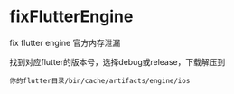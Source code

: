 # fixFlutterEngine
fix flutter engine 官方内存泄漏

找到对应flutter的版本号，选择debug或release，下载解压到

`你的flutter目录/bin/cache/artifacts/engine/ios` 
